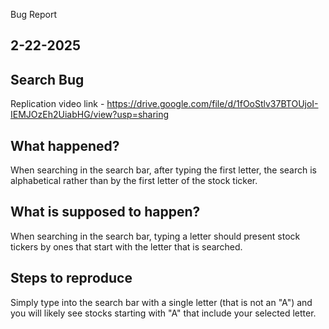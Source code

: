 Bug Report

## 2-22-2025 
## Search Bug

Replication video link - https://drive.google.com/file/d/1fOoStlv37BTOUjoI-IEMJOzEh2UiabHG/view?usp=sharing 

## What happened?
When searching in the search bar, after typing the first letter, the search is alphabetical rather than by the first letter of the stock ticker. 

## What is supposed to happen?
When searching in the search bar, typing a letter should present stock tickers by ones that start with the letter that is searched. 

## Steps to reproduce
Simply type into the search bar with a single letter (that is not an "A") and you will likely see stocks starting with "A" that include your selected letter. 
